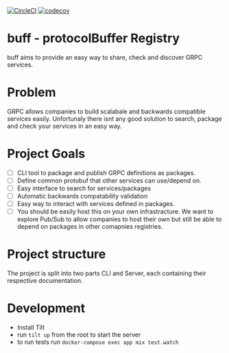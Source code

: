 [![CircleCI](https://circleci.com/gh/BlueHotDog/buff.svg?style=svg)](https://circleci.com/gh/BlueHotDog/buff)
[![codecov](https://codecov.io/gh/BlueHotDog/buff/branch/master/graph/badge.svg)](https://codecov.io/gh/BlueHotDog/buff)

# buff - protocolBuffer Registry
buff aims to provide an easy way to share, check and discover GRPC services.

# Problem
GRPC allows companies to build scalabale and backwards compatible services easily. Unfortunaly there isnt any good solution to search, package and check your services in an easy way.

# Project Goals

- [ ] CLI tool to package and publish GRPC definitions as packages.
- [ ] Define common protobuf that other services can use/depend on.
- [ ] Easy interface to search for services/packages
- [ ] Automatic backwards compatability validation
- [ ] Easy way to interact with services defined in packages.
- [ ] You should be easily host this on your own infrastracture. We want to explore Pub/Sub to allow companies to host their own but still be able to depend on packages in other comapnies registries.

# Project structure
The project is split into two parts CLI and Server, each containing their respective documentation.


# Development
- Install Tilt
- run `tilt up` from the root to start the server
- to run tests run `docker-compose exec app mix test.watch`
